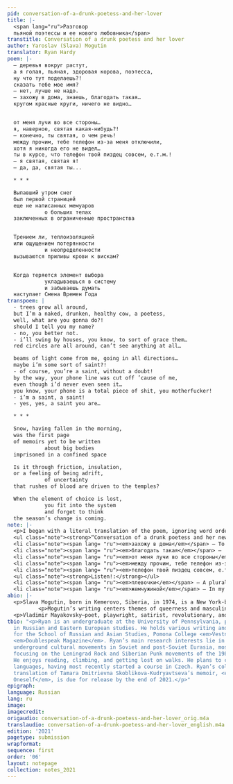```yaml
---
pid: conversation-of-a-drunk-poetess-and-her-lover
title: |-
  <span lang="ru">Разговор
  пьяной поэтессы и ее нового любовника</span>
transtitle: Conversation of a drunk poetess and her lover
author: Yaroslav (Slava) Mogutin
translator: Ryan Hardy
poem: |-
  — деревья вокруг растут,
  а я голая, пьяная, здоровая корова, поэтесса,
  ну что тут поделаешь?!
  сказать тебе мое имя?
  — нет, лучше не надо.
  — захожу в дома, знаешь, благодать такая…
  кругом красные круги, ничего не видно…


  от меня лучи во все стороны…
  я, наверное, святая какая-нибудь?!
  — конечно, ты святая, о чем речь!
  между прочим, тебе телефон из-за меня отключили,
  хотя я никогда его не видел…
  ты в курсе, что телефон твой пиздец совсем, е.т.м.!
  — я святая, святая я!
  — да, да, святая ты...

  * * *

  Выпавший утром снег
  был первой страницей
  еще не написанных мемуаров
            о больших телах
  заключенных в ограниченные пространства


  Трением ли, теплоизоляцией
  или ощущением потерянности
            и неопределенности
  вызываются приливы крови к вискам?


  Когда теряется элемент выбора
            укладываешься в систему
            и забываешь думать
  наступает Смена Времен Года
transpoem: |
  - trees grow all around,
  but I’m a naked, drunken, healthy cow, a poetess,
  well, what are you gonna do?!
  should I tell you my name?
  - no, you better not.
  - i’ll swing by houses, you know, to sort of grace them…
  red circles are all around, can’t see anything at all…

  beams of light come from me, going in all directions…
  maybe i’m some sort of saint?!
  - of course, you’re a saint, without a doubt!
  by the way, your phone line was cut off ’cause of me,
  even though i’d never even seen it…
  you know, your phone is a total piece of shit, you motherfucker!
  - i’m a saint, a saint!
  - yes, yes, a saint you are…

  * * *

  Snow, having fallen in the morning,
  was the first page
  of memoirs yet to be written
            about big bodies
  imprisoned in a confined space

  Is it through friction, insulation,
  or a feeling of being adrift,
            of uncertainty
  that rushes of blood are driven to the temples?

  When the element of choice is lost,
            you fit into the system
            and forget to think
  the season’s change is coming.
note: |-
  <p>I began with a literal translation of the poem, ignoring word order and providing several translations of the same words to choose from later. Next, I formatted lines to match the original poem. Before moving onto polishing, I also identified turns of phrase that would need more time and thought to accurately incorporate into a final product. In polishing my rough translation of Mogutin’s poem, I began by adjusting word order to best match the point of syllabic emphasis in each clause, while with Mayakovsky’s I focused more on the emotions behind the poem. I then moved to honing in on word choices, leaving notes that indicated desired sentiment where I was still unsure of what I wanted to highlight. Next, I read through, thoughtfully evaluating and altering verb choices based on verbal aspect and active-passive voice within the clause. Lastly, I reviewed capitalization, punctuation, and line breaks to best match the original. A series of more detailed notes regarding stylistic choices in my translation are listed below:</p>
  <ul class="note"><strong>“Conversation of a drunk poetess and her new lover”:</strong></ul>
  <li class="note"><span lang= "ru"><em>захожу в дома</em></span> — To maintain the poetess’ conversational tone, I translated the prefix <span lang= "ru"><em>за-</em></span> as indicative of fleeting entrances, in which “I swing by” felt more appropriate.</li>
  <li class="note"><span lang= "ru"><em>благодать такая</em></span> —  <span lang= "ru"><em>Такая</em></span> indicates a conversational ellipsis and buffer around the verb. I added “sort of” to add a brief pause to the line and slightly dampen the verb’s delivery.</li>
  <li class="note"><span lang= "ru"><em>от меня лучи во все стороны</em></span> — “Beams” highlighted the emanating light of a saintly glow. I added “of light” to ensure readers wouldn’t picture large beams of wood protruding from the poetess. I inserted “going” into my translation of <span lang= "ru"><em>во все стороны</em></span> to highlight the outward movement indicated by the accusative case while maintaining a similar meter.</li>
  <li class="note"><span lang= "ru"><em>между прочим, тебе телефон из-за меня отключили</em></span> — I originally translated this section as “it was cause of me that your phone line / was cut off.” I moved “cause of me” to the second line to improve the flow of the first. I also shortened “because" to “cause,” to soften the point of emphasis on “me” in the sentence.</li>
  <li class="note"><span lang= "ru"><em>телефон твой пиздец совсем, е.т.м.!</em></span> — I was struck by the sudden heatedness of this line and hoped to highlight it. I considered “your phone is totally fucked up,” but didn’t want the line sounding redundant when paired with the <span lang= "ru"><em>е.т.м.!</em></span> (“fuck your mother”). Given the wide range of meanings for <span lang= "ru"><em>пиздец</em></span>, “your phone is a total piece of shit, you motherfucker” fit the build and tone of the line best.</li>
  <ul class="note"><strong>Listen!:</strong></ul>
  <li class="note"><span lang= "ru"><em>плевочки</em></span> — A plural, diminutive form of <span lang= "ru"><em>плевок</em></span>, meaning “spit.” Originally, I translated the word as “spittles,” but felt that it was out of place. While somewhat contrived, “spitlets” offered a more robust alternative that could more easily be imagined in individual units.</li>
  <li class="note"><span lang= "ru"><em>жемчужиной</em></span> — In my rough translation, I translated this word as “pearl-like,” but found that it slowed the meter’s momentum. The shift to “pearls” as a subject complement to the direct object, improved fluidity while adding a luster to the otherwise gross imagery of bits of spit. I felt that this was closer to Mayakovsky’s poetic intentions for the phrase.</li>
abio: |-
  <p>Slava Mogutin, born in Kemerovo, Siberia, in 1974, is a New York-based artist, writer, and social activist. Slava’s career began with writing for independent newspapers and media outlets in Moscow. Son of Soviet poet and novelist Yuri Mogutin, Slava’s background in writing proved useful as he forged his career in journalism. His 1994 staged registry for a same-sex marraige liscence with his partner Robert Filipinni drew media attention as the first of its kind in the Russian Federation, but was rejected following a failed referendum of a 1969 Soviet law defining marriage as “a voluntary union between a man and woman.” Ensuing police harassment and another charge for “inflaming national, social, and religious division” motivated his subsequent immigration to New York.</p>
          <p>Mogutin’s writing centers themes of queerness and masculinity, and is heavily influenced by his experiences as an immigrant and dissident. His poems confront societal norms unabashedly. In New York, Slava continues to publish his work. His publications include titles in Russian, translations of Allen Ginsberg, monographs, essays, poems, and prose. Mogutin is the winner of the Andrey Bely Prize, and his writing and photography have been featured in publications worldwide, including the <i>New York Times</i>, <i>Stern</i>, <i>Flash Art</i>, <i>Libération</i>, and the <i>Calvert Journal</i>.</p>
  <p>Vladimir Mayakovsky—poet, playwright, satirist, revolutionary, and futurist — was born in present-day Georgia to a Cossack father of noble descent and a Ukrainian mother. Moving to Moscow as a teenager, Mayakovsky was radicalized and joined local socialist groups. Following a brief prison sentence, Vladimir distanced himself from the Party, focusing instead on his independent socialist education. Mayakovsky discovered his literary voice as he became more involved in the Moscow artists’ circles of the 1910s. He made his name in Futurist literary magazines with early poems like “Night” and “Take That!” Mayakovsky played a key role in early Bolshevik literature following the October Revolution, supporting socialist ideology not only in his writing but also through plays, film, and agitational propaganda. Mayakovsky’s <em>Vladimir Ilyich Lenin</em>, a poetic epic in tribute to the vanguard of the revolution, was applauded by both the Party and Soviet citizens. After the release of two satire pieces in the late 1920s, Vladimir’s relationship with the Party began to deteriorate and Soviet media targeted him in media campaigns. Following an argument with a romantic partner in 1930, Mayakovsky died of suicide. Mayakovsky’s pioneered Futurist and Socialist Realist genres, gaining revered status in the Soviet canon.</p>
tbio: "<p>Ryan is an undergraduate at the University of Pennsylvania, pursuing a degree
  in Russian and Eastern European studies. He holds various writing and editing positions
  for the School of Russian and Asian Studies, Pomona College <em>Vestnik</em>, and
  <em>Doublespeak Magazine</em>. Ryan’s main research interests lie in the study of
  underground cultural movements in Soviet and post-Soviet Eurasia, most recently
  focusing on the Leningrad Rock and Siberian Punk movements of the 1980s and ’90s.
  He enjoys reading, climbing, and getting lost on walks. He plans to continue learning
  languages, having most recently started a course in Czech. Ryan’s collaborative
  translation of Tamara Dmitrievna Skoblikova-Kudryavtseva’s memoir, <em>Words for
  Oneself</em>, is due for release by the end of 2021.</p>"
epigraph: 
language: Russian
lang: ru
image: 
imagecredit: 
origaudio: conversation-of-a-drunk-poetess-and-her-lover_orig.m4a
translaudio: conversation-of-a-drunk-poetess-and-her-lover_english.m4a
edition: '2021'
pagetype: submission
wrapformat: 
sequence: first
order: '06'
layout: notepage
collection: notes_2021
---
```

